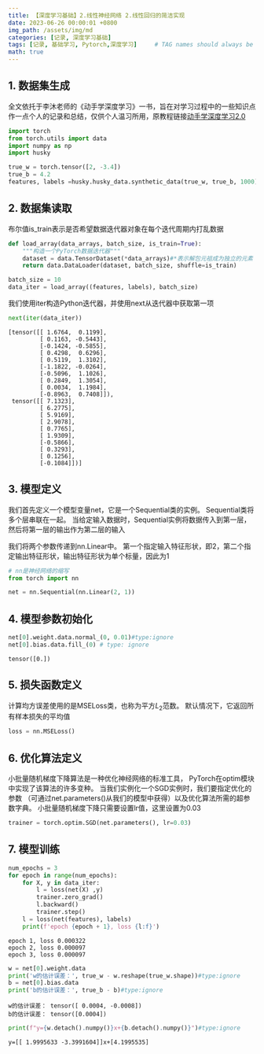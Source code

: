 ```yaml
---
title: 【深度学习基础】2.线性神经网络 2.线性回归的简洁实现
date: 2023-06-26 00:00:01 +0800
img_path: /assets/img/md
categories: [记录, 深度学习基础]
tags: [记录, 基础学习, Pytorch,深度学习]     # TAG names should always be lowercase
math: true
---
```

## 1. 数据集生成

全文依托于李沐老师的《动手学深度学习》一书，旨在对学习过程中的一些知识点作一点个人的记录和总结，仅供个人温习所用，原教程链接[动手学深度学习2.0](https://zh-v2.d2l.ai/)


```python
import torch
from torch.utils import data
import numpy as np
import husky

true_w = torch.tensor([2, -3.4])
true_b = 4.2
features, labels =husky.husky_data.synthetic_data(true_w, true_b, 1000)
```

## 2. 数据集读取

布尔值is_train表示是否希望数据迭代器对象在每个迭代周期内打乱数据


```python
def load_array(data_arrays, batch_size, is_train=True):
    """构造一个PyTorch数据迭代器"""
    dataset = data.TensorDataset(*data_arrays)#*表示解包元祖成为独立的元素
    return data.DataLoader(dataset, batch_size, shuffle=is_train)

batch_size = 10
data_iter = load_array((features, labels), batch_size)
```

我们使用iter构造Python迭代器，并使用next从迭代器中获取第一项


```python
next(iter(data_iter))
```




    [tensor([[ 1.6764,  0.1199],
             [ 0.1163, -0.5443],
             [-0.1424, -0.5855],
             [ 0.4298,  0.6296],
             [ 0.5119,  1.3102],
             [-1.1822, -0.0264],
             [-0.5096,  1.1026],
             [ 0.2849,  1.3054],
             [ 0.0034,  1.1984],
             [-0.8963,  0.7408]]),
     tensor([[ 7.1323],
             [ 6.2775],
             [ 5.9169],
             [ 2.9078],
             [ 0.7765],
             [ 1.9309],
             [-0.5866],
             [ 0.3293],
             [ 0.1256],
             [-0.1084]])]



## 3. 模型定义

我们首先定义一个模型变量net，它是一个Sequential类的实例。 Sequential类将多个层串联在一起。 当给定输入数据时，Sequential实例将数据传入到第一层， 然后将第一层的输出作为第二层的输入

我们将两个参数传递到nn.Linear中。 第一个指定输入特征形状，即2，第二个指定输出特征形状，输出特征形状为单个标量，因此为1


```python
# nn是神经网络的缩写
from torch import nn

net = nn.Sequential(nn.Linear(2, 1))
```

## 4. 模型参数初始化


```python
net[0].weight.data.normal_(0, 0.01)#type:ignore
net[0].bias.data.fill_(0) # type: ignore
```




    tensor([0.])



## 5. 损失函数定义

计算均方误差使用的是MSELoss类，也称为平方$L_2$范数。 默认情况下，它返回所有样本损失的平均值


```python
loss = nn.MSELoss()
```

## 6. 优化算法定义

小批量随机梯度下降算法是一种优化神经网络的标准工具， PyTorch在optim模块中实现了该算法的许多变种。 当我们实例化一个SGD实例时，我们要指定优化的参数 （可通过net.parameters()从我们的模型中获得）以及优化算法所需的超参数字典。 小批量随机梯度下降只需要设置lr值，这里设置为0.03


```python
trainer = torch.optim.SGD(net.parameters(), lr=0.03)
```

## 7. 模型训练


```python
num_epochs = 3
for epoch in range(num_epochs):
    for X, y in data_iter:
        l = loss(net(X) ,y)
        trainer.zero_grad()
        l.backward()
        trainer.step()
    l = loss(net(features), labels)
    print(f'epoch {epoch + 1}, loss {l:f}')
```

    epoch 1, loss 0.000322
    epoch 2, loss 0.000097
    epoch 3, loss 0.000097
    


```python
w = net[0].weight.data
print('w的估计误差：', true_w - w.reshape(true_w.shape))#type:ignore
b = net[0].bias.data
print('b的估计误差：', true_b - b)#type:ignore
```

    w的估计误差： tensor([ 0.0004, -0.0008])
    b的估计误差： tensor([0.0004])
    


```python
print(f"y={w.detach().numpy()}x+{b.detach().numpy()}")#type:ignore
```

    y=[[ 1.9995633 -3.3991604]]x+[4.1995535]
    
